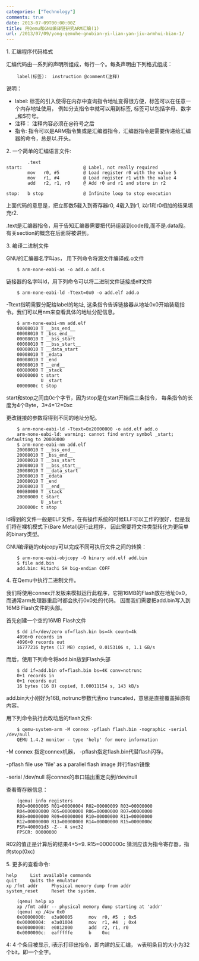 ```yaml
---
categories: ["Technology"]
comments: true
date: 2013-07-09T00:00:00Z
title: 用Qemu和GNU编译链研究ARM汇编(1)
url: /2013/07/09/yong-qemuhe-gnubian-yi-lian-yan-jiu-armhui-bian-1/
---
```


1\. 汇编程序代码格式

汇编代码由一系列的声明所组成，每行一个。每条声明由下列格式组成：

```
	label(标签):	instruction	@comment(注释)
```


说明：

* label:
标签的引入使得在内存中查询指令地址变得很方便，标签可以在任意一个内存地址使用，
例如分支指令中就可以用到标签, 标签可以包括字母、数字_和$符号。
* 注释：
注释内容必须在@符号之后
* 指令:
指令可以是ARM指令集或是汇编器指令，汇编器指令是需要传递给汇编器的命令，总是以.开头。

2\. 一个简单的汇编语言文件:
```
        .text
start:                       @ Label, not really required
        mov   r0, #5         @ Load register r0 with the value 5
        mov   r1, #4         @ Load register r1 with the value 4
        add   r2, r1, r0     @ Add r0 and r1 and store in r2

stop:   b stop               @ Infinite loop to stop execution
```

上面代码的意思是，把立即数5载入到寄存器r0, 4载入到r1,
以r1和r0相加的结果填充r2.

.text是汇编器指令，用于告知汇编器需要把代码组装到code段,而不是.data段。有关section的概念在后面将被讲到。

3\. 编译二进制文件

GNU的汇编器名字叫as， 用下列命令将源文件编译成.o文件

```
	$ arm-none-eabi-as -o add.o add.s
```

链接器的名字叫ld，用下列命令可以将二进制文件链接成elf文件

```
	$ arm-none-eabi-ld -Ttext=0x0 -o add.elf add.o
```

-Ttext指明需要分配给label的地址,
这条指令告诉链接器从地址0x0开始装载指令。我们可以用nm来查看具体的地址分配信息。

```
	$ arm-none-eabi-nm add.elf 
	00008010 T __bss_end__
	00008010 T _bss_end__
	00008010 T __bss_start
	00008010 T __bss_start__
	00008010 T __data_start
	00008010 T _edata
	00008010 T _end
	00008010 T __end__
	00080000 T _stack
	00000000 t start
	         U _start
	0000000c t stop
```

start和stop之间由0c个字节，因为stop是在start开始后三条指令，
每条指令的长度为4个Byte，3*4=12=0xc

更改链接的参数将得到不同的地址分配。

```
	$ arm-none-eabi-ld -Ttext=0x20000000 -o add.elf add.o
	arm-none-eabi-ld: warning: cannot find entry symbol _start; defaulting to 20000000
	$ arm-none-eabi-nm add.elf
	20008010 T __bss_end__
	20008010 T _bss_end__
	20008010 T __bss_start
	20008010 T __bss_start__
	20008010 T __data_start
	20008010 T _edata
	20008010 T _end
	20008010 T __end__
	00080000 T _stack
	20000000 t start
	         U _start
	2000000c t stop
```

ld得到的文件一般是ELF文件，在有操作系统的时候ELF可以工作的很好，但是我们将在裸机模式下(Bare
Metal)运行此程序， 因此需要将文件类型转化为更简单的binary类型。

GNU编译链的objcopy可以完成不同可执行文件之间的转换：

```
	$ arm-none-eabi-objcopy -O binary add.elf add.bin
	$ file add.bin
	add.bin: Hitachi SH big-endian COFF
```

4\. 在Qemu中执行二进制文件。

我们将使用connex开发板来模拟运行此程序，它把16MB的Flash放在地址0x0，而通常arm处理器重启时都会执行0x0处的代码。
因而我们需要把add.bin写入到16MB Flash文件的头部。

首先创建一个空的16MB Flash文件

```
	$ dd if=/dev/zero of=flash.bin bs=4k count=4k
	4096+0 records in
	4096+0 records out
	16777216 bytes (17 MB) copied, 0.0153106 s, 1.1 GB/s
```

而后，使用下列命令将add.bin放到Flash头部

```
	$ dd if=add.bin of=flash.bin bs=4K conv=notrunc
	0+1 records in
	0+1 records out
	16 bytes (16 B) copied, 0.00011154 s, 143 kB/s
```

add.bin大小刚好为16B, notrunc参数代表no truncated，意思是直接覆盖掉原有内容。 

用下列命令执行此改动后的flash文件:

```
	$ qemu-system-arm -M connex -pflash flash.bin -nographic -serial /dev/null
	QEMU 1.4.2 monitor - type 'help' for more information
```

-M connex 指定connex机器， -pflash指定flash.bin代替flash闪存。

-pflash file    use 'file' as a parallel flash image 并行flash镜像

-serial /dev/null 将connex的串口输出重定向到/dev/null

查看寄存器信息：

```
	(qemu) info registers
	R00=00000005 R01=00000004 R02=00000009 R03=00000000
	R04=00000000 R05=00000000 R06=00000000 R07=00000000
	R08=00000000 R09=00000000 R10=00000000 R11=00000000
	R12=00000000 R13=00000000 R14=00000000 R15=0000000c
	PSR=400001d3 -Z-- A svc32
	FPSCR: 00000000
```

R02的值正是计算后的结果4+5=9.
R15=0000000c 猜测应该为指令寄存器，指向stop(0xc)

5\. 更多的查看命令:
```
help	 List available commands
quit	 Quits the emulator
xp /fmt addr	 Physical memory dump from addr
system_reset	 Reset the system.
```


```
	(qemu) help xp
	xp /fmt addr -- physical memory dump starting at 'addr'
	(qemu) xp /4iw 0x0
	0x00000000:  e3a00005      mov	r0, #5	; 0x5
	0x00000004:  e3a01004      mov	r1, #4	; 0x4
	0x00000008:  e0812000      add	r2, r1, r0
	0x0000000c:  eafffffe      b	0xc
```


4: 4 个条目被显示, i表示打印出指令，即内建的反汇编，
w表明条目的大小为32个bit，即一个全字。

